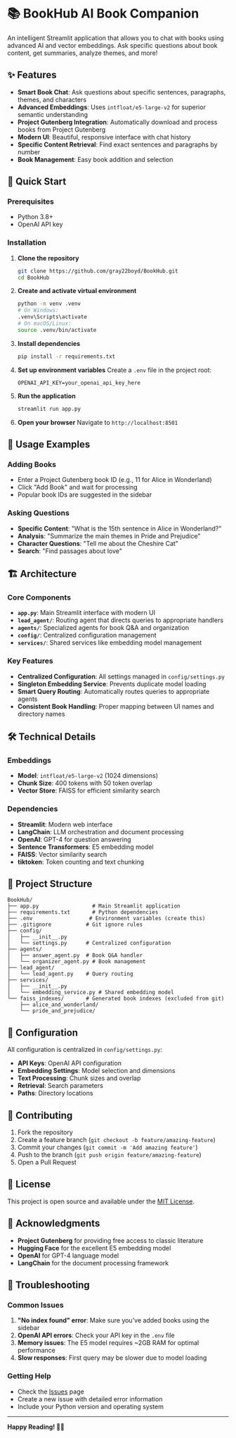 # 📚 BookHub AI Book Companion

An intelligent Streamlit application that allows you to chat with books using advanced AI and vector embeddings. Ask specific questions about book content, get summaries, analyze themes, and more!

## ✨ Features

- **Smart Book Chat**: Ask questions about specific sentences, paragraphs, themes, and characters
- **Advanced Embeddings**: Uses `intfloat/e5-large-v2` for superior semantic understanding
- **Project Gutenberg Integration**: Automatically download and process books from Project Gutenberg
- **Modern UI**: Beautiful, responsive interface with chat history
- **Specific Content Retrieval**: Find exact sentences and paragraphs by number
- **Book Management**: Easy book addition and selection

## 🚀 Quick Start

### Prerequisites
- Python 3.8+
- OpenAI API key

### Installation

1. **Clone the repository**
   ```bash
   git clone https://github.com/gray22boyd/BookHub.git
   cd BookHub
   ```

2. **Create and activate virtual environment**
   ```bash
   python -m venv .venv
   # On Windows:
   .venv\Scripts\activate
   # On macOS/Linux:
   source .venv/bin/activate
   ```

3. **Install dependencies**
   ```bash
   pip install -r requirements.txt
   ```

4. **Set up environment variables**
   Create a `.env` file in the project root:
   ```env
   OPENAI_API_KEY=your_openai_api_key_here
   ```

5. **Run the application**
   ```bash
   streamlit run app.py
   ```

6. **Open your browser**
   Navigate to `http://localhost:8501`

## 🎯 Usage Examples

### Adding Books
- Enter a Project Gutenberg book ID (e.g., 11 for Alice in Wonderland)
- Click "Add Book" and wait for processing
- Popular book IDs are suggested in the sidebar

### Asking Questions
- **Specific Content**: "What is the 15th sentence in Alice in Wonderland?"
- **Analysis**: "Summarize the main themes in Pride and Prejudice"
- **Character Questions**: "Tell me about the Cheshire Cat"
- **Search**: "Find passages about love"

## 🏗️ Architecture

### Core Components

- **`app.py`**: Main Streamlit interface with modern UI
- **`lead_agent/`**: Routing agent that directs queries to appropriate handlers
- **`agents/`**: Specialized agents for book Q&A and organization
- **`config/`**: Centralized configuration management
- **`services/`**: Shared services like embedding model management

### Key Features

- **Centralized Configuration**: All settings managed in `config/settings.py`
- **Singleton Embedding Service**: Prevents duplicate model loading
- **Smart Query Routing**: Automatically routes queries to appropriate agents
- **Consistent Book Handling**: Proper mapping between UI names and directory names

## 🛠️ Technical Details

### Embeddings
- **Model**: `intfloat/e5-large-v2` (1024 dimensions)
- **Chunk Size**: 400 tokens with 50 token overlap
- **Vector Store**: FAISS for efficient similarity search

### Dependencies
- **Streamlit**: Modern web interface
- **LangChain**: LLM orchestration and document processing
- **OpenAI**: GPT-4 for question answering
- **Sentence Transformers**: E5 embedding model
- **FAISS**: Vector similarity search
- **tiktoken**: Token counting and text chunking

## 📁 Project Structure

```
BookHub/
├── app.py                 # Main Streamlit application
├── requirements.txt       # Python dependencies
├── .env                  # Environment variables (create this)
├── .gitignore           # Git ignore rules
├── config/
│   ├── __init__.py
│   └── settings.py      # Centralized configuration
├── agents/
│   ├── answer_agent.py  # Book Q&A handler
│   └── organizer_agent.py # Book management
├── lead_agent/
│   └── lead_agent.py    # Query routing
├── services/
│   ├── __init__.py
│   └── embedding_service.py # Shared embedding model
└── faiss_indexes/       # Generated book indexes (excluded from git)
    ├── alice_and_wonderland/
    └── pride_and_prejudice/
```

## 🔧 Configuration

All configuration is centralized in `config/settings.py`:

- **API Keys**: OpenAI API configuration
- **Embedding Settings**: Model selection and dimensions
- **Text Processing**: Chunk sizes and overlap
- **Retrieval**: Search parameters
- **Paths**: Directory locations

## 🤝 Contributing

1. Fork the repository
2. Create a feature branch (`git checkout -b feature/amazing-feature`)
3. Commit your changes (`git commit -m 'Add amazing feature'`)
4. Push to the branch (`git push origin feature/amazing-feature`)
5. Open a Pull Request

## 📄 License

This project is open source and available under the [MIT License](LICENSE).

## 🙏 Acknowledgments

- **Project Gutenberg** for providing free access to classic literature
- **Hugging Face** for the excellent E5 embedding model
- **OpenAI** for GPT-4 language model
- **LangChain** for the document processing framework

## 🐛 Troubleshooting

### Common Issues

1. **"No index found" error**: Make sure you've added books using the sidebar
2. **OpenAI API errors**: Check your API key in the `.env` file
3. **Memory issues**: The E5 model requires ~2GB RAM for optimal performance
4. **Slow responses**: First query may be slower due to model loading

### Getting Help

- Check the [Issues](https://github.com/gray22boyd/BookHub/issues) page
- Create a new issue with detailed error information
- Include your Python version and operating system

---

**Happy Reading! 📖✨** 